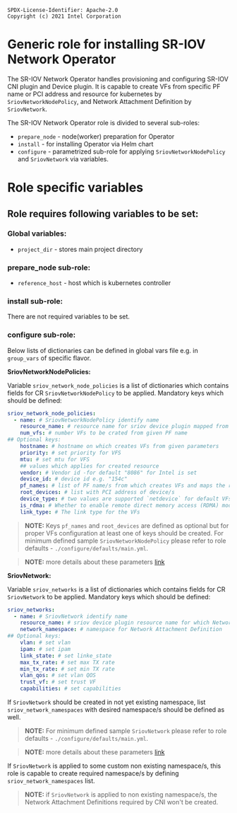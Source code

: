 ```text
SPDX-License-Identifier: Apache-2.0
Copyright (c) 2021 Intel Corporation
```

# Generic role for installing SR-IOV Network Operator

The SR-IOV Network Operator handles provisioning and configuring SR-IOV CNI plugin and Device plugin. It is capable to create VFs from specific PF name or PCI address and resource for kubernetes by `SriovNetworkNodePolicy`, and Network Attachment Definition by `SriovNetwork`.

The SR-IOV Network Operator role is divided to several sub-roles:
- `prepare_node` - node(worker) preparation for Operator
- `install` - for installing Operator via Helm chart
- `configure` - parametrized sub-role for applying `SriovNetworkNodePolicy` and `SriovNetwork` via variables.

# Role specific variables

## Role requires following variables to be set:

### Global variables:
- `project_dir` - stores main project directory

### prepare_node sub-role:
- `reference_host` - host which is kubernetes controller

### install sub-role:
There are not required variables to be set.

### configure sub-role:

Below lists of dictionaries can be defined in global vars file e.g. in `group_vars` of specific flavor.

**SriovNetworkNodePolicies:**

Variable `sriov_network_node_policies` is a list of dictionaries which contains fields for CR `SriovNetworkNodePolicy` to be applied.
Mandatory keys which should be defined:

```yaml
sriov_network_node_policies:
  - name: # SriovNetworkNodePolicy identify name
    resource_name: # resource name for sriov device plugin mapped from given pf_name
    num_vfs: # number VFs to be crated from given PF name
## Optional keys:
    hostname: # hostname on which creates VFs from given parameters
    priority: # set priority for VFS
    mtu: # set mtu for VFS
    ## values which applies for created resource
    vendor: # Vendor id -for default "8086" for Intel is set
    device_id: # device id e.g. "154c"
    pf_names: # list of PF name/s from which creates VFs and maps the resource
    root_devices: # list with PCI address of device/s
    device_type: # two values are supported `netdevice` for default VFs driver and `vfio-pci` for VF to be bound - default value if not defined is "netdevice"
    is_rdma: # Whether to enable remote direct memory access (RDMA) mode
    link_type: # The link type for the VFs
```
> **NOTE:** Keys `pf_names` and `root_devices` are defined as optional but for proper VFs configuration at least one of keys should be created. For minimum defined sample `SriovNetworkNodePolicy` please refer to role defaults - `./configure/defaults/main.yml`.

> **NOTE:** more details about these parameters [link](https://docs.openshift.com/container-platform/4.7/networking/hardware_networks/configuring-sriov-device.html#configuring-sriov-device)


**SriovNetwork:**

Variable `sriov_networks` is a list of dictionaries which contains fields for CR `SriovNetwork` to be applied.
Mandatory keys which should be defined:

```yaml
sriov_networks:
  - name: # SriovNetwork identify name
    resource_name: # sriov device plugin resource name for which Network Attachment Definition maps
    network_namespace: # namespace for Network Attachment Definition
## Optional keys:
    vlan: # set vlan
    ipam: # set ipam
    link_state: # set linke_state
    max_tx_rate: # set max TX rate
    min_tx_rate: # set min TX rate
    vlan_qos: # set vlan QOS
    trust_vf: # set trust VF
    capabilities: # set capabilities
```

If `SriovNetwork` should be created in not yet existing namespace, list `sriov_network_namespaces` with desired namespace/s should be defined as well.
> **NOTE:** For minimum defined sample `SriovNetwork` please refer to role defaults - `./configure/defaults/main.yml`.

> **NOTE:** more details about these parameters [link](https://docs.openshift.com/container-platform/4.7/networking/hardware_networks/configuring-sriov-net-attach.html)

If `SriovNetwork` is applied to some custom non existing namespace/s, this role is capable to create required namespace/s by defining `sriov_network_namespaces` list.
> **NOTE:** if `SriovNetwork` is applied to non existing namespace/s, the Network Attachment Definitions required by CNI won't be created.
